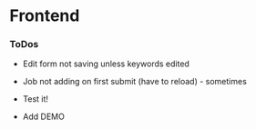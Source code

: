 # Frontend

### ToDos

<!-- * Do a 2 more charts (at least one different). -->

* Edit form not saving unless keywords edited

<!-- - Notes not saving (not getting posted to db) -> conditional logic caused the problem -->

- Job not adding on first submit (have to reload) - sometimes

* Test it!

* Add DEMO

<!-- * Might be fixed:

- Logging out deletes user from db (Setup testing .env + variables on Heroku)
- Job not adding on first submit (have to reload) -->
